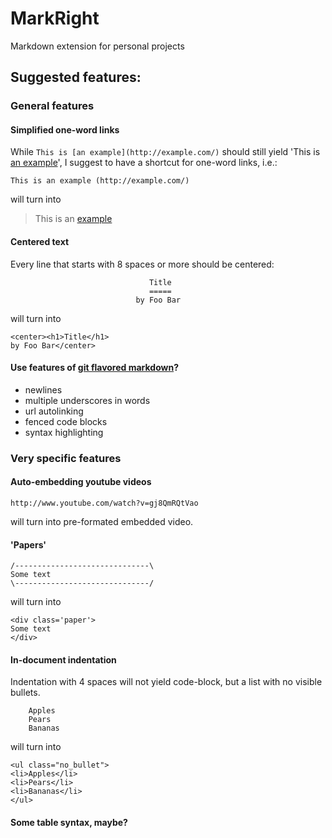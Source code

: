 MarkRight
=======
Markdown extension for personal projects

Suggested features:
----------------------------

### General features

#### Simplified one-word links

While `This is [an example](http://example.com/)` should still yield 'This is [an example](http://example.com/)',
I suggest to have a shortcut for one-word links, i.e.:

    This is an example (http://example.com/)

will turn into

> This is an [example](http://example.com/)

#### Centered text

Every line that starts with 8 spaces or more should be centered:

                                   Title                               
                                   =====
                                by Foo Bar

will turn into

    <center><h1>Title</h1> 
    by Foo Bar</center>

#### Use features of [git flavored markdown](https://github.com/blog/832-rolling-out-the-redcarpet)? 
 - newlines
 - multiple underscores in words
 - url autolinking
 - fenced code blocks
 - syntax highlighting

### Very specific features

#### Auto-embedding youtube videos

    http://www.youtube.com/watch?v=gj8QmRQtVao

will turn into pre-formated embedded video.

#### 'Papers'

    /------------------------------\
    Some text
    \------------------------------/

will turn into

    <div class='paper'>
    Some text
    </div>

#### In-document indentation

Indentation with 4 spaces will not yield code-block, but a list with no visible bullets.

        Apples
        Pears
        Bananas

will turn into

    <ul class="no_bullet">
    <li>Apples</li>
    <li>Pears</li>
    <li>Bananas</li>
    </ul>

#### Some table syntax, maybe?